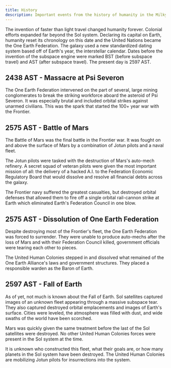```yaml
---
title: History
description: Important events from the history of humanity in the Milky Way.
---
```


The invention of faster than light travel changed humanity forever. Colonial efforts expanded far beyond the Sol system. Declaring its capital on Earth, humanity reset its chronology on this date and the United Nations became the One Earth Federation. The galaxy used a new standardized dating system based off of Earth's year, the interstellar calendar. Dates before the invention of the subspace engine were marked BST (before subspace travel) and AST (after subspace travel). The present day is 2597 AST.

## 2438 AST - Massacre at Psi Severon
The One Earth Federation intervened on the part of several, large mining conglomerates to break the striking workforce aboard the asteroid of Psi Severon. It was especially brutal and included orbital strikes against unarmed civilians. This was the spark that started the 100+ year war with the Frontier.

## 2575 AST - Battle of Mars
The Battle of Mars was the final battle in the Frontier war. It was fought on and above the surface of Mars by a combination of Jotun pilots and a naval fleet.

The Jotun pilots were tasked with the destruction of Mars's auto-mech refinery. A secret squad of veteran pilots were given the most important mission of all: the delivery of a hacked A.I. to the Federation Economic Regulatory Board that would dissolve and resolve all financial debts across the galaxy.

The Frontier navy suffered the greatest casualties, but destroyed orbital defenses that allowed them to fire off a single orbital rail-cannon strike at Earth which eliminated Earth's Federation Council in one blow.

## 2575 AST - Dissolution of One Earth Federation
Despite destroying most of the Frontier's fleet, the One Earth Federation was forced to surrender. They were unable to produce auto-mechs after the loss of Mars and with their Federation Council killed, government officials were tearing each other to pieces.

The United Human Colonies stepped in and dissolved what remained of the One Earth Alliance's laws and government structures. They placed a responsible warden as the Baron of Earth.

## 2597 AST - Fall of Earth
As of yet, not much is known about the Fall of Earth. Sol satellites captured images of an unknown fleet appearing through a massive subspace tear. They also captured destroyed orbital emplacements and images of Earth's surface. Cities were leveled, the atmosphere was filled with dust, and wide swaths of the world have been scorched.

Mars was quickly given the same treatment before the last of the Sol satellites were destroyed. No other United Human Colonies forces were present in the Sol system at the time.

It is unknown who constructed this fleet, what their goals are, or how many planets in the Sol system have been destroyed. The United Human Colonies are mobilizing Jotun pilots for insurrections into the system.